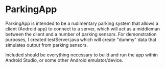 # ParkingApp

ParkingApp is intended to be a rudimentary parking system that allows a client (Android app) to connect to a server, which will act as a
middleman between the client and a number of parking sensors. For demonstration purposes, I created testServer.java which will create
"dummy" data that simulates output from parking sensors. 

Included should be everything necessary to build and run the app within Android Studio, or some other Android emulator/device.
